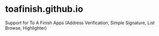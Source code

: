 # toafinish.github.io
Support for To A Finish Apps (Address Verification, Simple Signature, List Browse, Highlighter)
